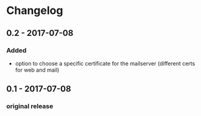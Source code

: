 # Changelog

## 0.2 - 2017-07-08  
### Added  
- option to choose a specific certificate for the mailserver (different certs for web and mail)  
  
## 0.1 - 2017-07-08  
### original release
